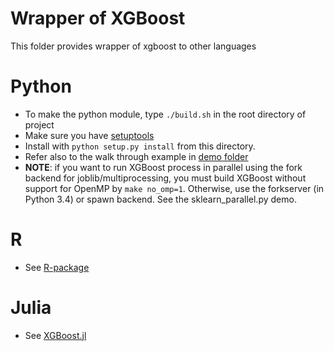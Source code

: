 Wrapper of XGBoost
=====
This folder provides wrapper of xgboost to other languages

Python
=====
* To make the python module, type ```./build.sh``` in the root directory of project
* Make sure you have [setuptools](https://pypi.python.org/pypi/setuptools) 
* Install with `python setup.py install` from this directory.
* Refer also to the walk through example in [demo folder](../demo/guide-python)
* **NOTE**: if you want to run XGBoost process in parallel using the fork backend for joblib/multiprocessing, you must build XGBoost without support for OpenMP by `make no_omp=1`. Otherwise, use the forkserver (in Python 3.4) or spawn backend. See the sklearn_parallel.py demo.


R
=====
* See [R-package](../R-package)

Julia
=====
* See [XGBoost.jl](https://github.com/antinucleon/XGBoost.jl)
